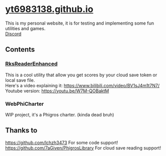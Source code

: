 # [yt6983138.github.io](yt6983138.github.io)
This is my personal website, it is for testing and implementing some fun utilities and games. <br/>
[Discord](https://discord.gg/FAzYQYVETv)
## Contents
### [RksReaderEnhanced](https://yt6983138.github.io/RksReaderEnhanced/index.html)
This is a cool utility that allow you get scores by your cloud save token or local save file. <br/>
Here's a video explaining it: https://www.bilibili.com/video/BV1sJ4m1t7N7/ <br/>
Youtube version: https://youtu.be/W7M-QOBaktM

### WebPhiCharter
WIP project, it's a Phigros charter. (kinda dead bruh)

## Thanks to
https://github.com/lchzh3473 For some code support! <br/>
https://github.com/7aGiven/PhigrosLibrary For cloud save reading support! <br/>
